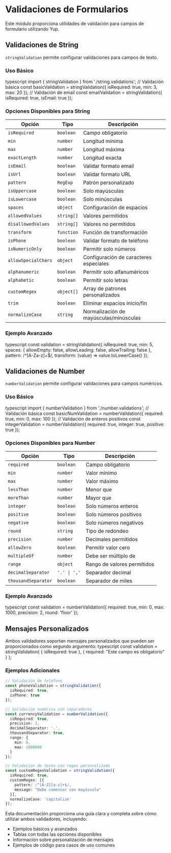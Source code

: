 # Validaciones de Formularios

Este módulo proporciona utilidades de validación para campos de formulario utilizando Yup.

## Validaciones de String

`stringValidation` permite configurar validaciones para campos de texto.

### Uso Básico

typescript
import { stringValidation } from './string.validations';
// Validación básica
const basicValidation = stringValidation({
isRequired: true,
min: 3,
max: 20
});
// Validación de email
const emailValidation = stringValidation({
isRequired: true,
isEmail: true
});

### Opciones Disponibles para String

| Opción | Tipo | Descripción |
|--------|------|-------------|
| `isRequired` | `boolean` | Campo obligatorio |
| `min` | `number` | Longitud mínima |
| `max` | `number` | Longitud máxima |
| `exactLength` | `number` | Longitud exacta |
| `isEmail` | `boolean` | Validar formato email |
| `isUrl` | `boolean` | Validar formato URL |
| `pattern` | `RegExp` | Patrón personalizado |
| `isUppercase` | `boolean` | Solo mayúsculas |
| `isLowercase` | `boolean` | Solo minúsculas |
| `spaces` | `object` | Configuración de espacios |
| `allowedValues` | `string[]` | Valores permitidos |
| `disallowedValues` | `string[]` | Valores no permitidos |
| `transform` | `function` | Función de transformación |
| `isPhone` | `boolean` | Validar formato de teléfono |
| `isNumericOnly` | `boolean` | Permitir solo números |
| `allowSpecialChars` | `object` | Configuración de caracteres especiales |
| `alphanumeric` | `boolean` | Permitir solo alfanuméricos |
| `alphabetic` | `boolean` | Permitir solo letras |
| `customRegex` | `object[]` | Array de patrones personalizados |
| `trim` | `boolean` | Eliminar espacios inicio/fin |
| `normalizeCase` | `string` | Normalización de mayúsculas/minúsculas |

### Ejemplo Avanzado

typescript
const validation = stringValidation({
isRequired: true,
min: 5,
spaces: {
allowEmpty: false,
allowLeading: false,
allowTrailing: false
},
pattern: /^[A-Za-z]+$/,
transform: (value) => value.toLowerCase()
});

## Validaciones de Number

`numberValidation` permite configurar validaciones para campos numéricos.

### Uso Básico

typescript
import { numberValidation } from './number.validations';
// Validación básica
const basicNumValidation = numberValidation({
required: true,
min: 0,
max: 100
});
// Validación de enteros positivos
const integerValidation = numberValidation({
required: true,
integer: true,
positive: true
});

### Opciones Disponibles para Number

| Opción | Tipo | Descripción |
|--------|------|-------------|
| `required` | `boolean` | Campo obligatorio |
| `min` | `number` | Valor mínimo |
| `max` | `number` | Valor máximo |
| `lessThan` | `number` | Menor que |
| `moreThan` | `number` | Mayor que |
| `integer` | `boolean` | Solo números enteros |
| `positive` | `boolean` | Solo números positivos |
| `negative` | `boolean` | Solo números negativos |
| `round` | `string` | Tipo de redondeo |
| `precision` | `number` | Decimales permitidos |
| `allowZero` | `boolean` | Permitir valor cero |
| `multipleOf` | `number` | Debe ser múltiplo de |
| `range` | `object` | Rango de valores permitidos |
| `decimalSeparator` | `'.' \| ','` | Separador decimal |
| `thousandSeparator` | `boolean` | Separador de miles |

### Ejemplo Avanzado

typescript
const validation = numberValidation({
required: true,
min: 0,
max: 1000,
precision: 2,
round: 'floor'
});

## Mensajes Personalizados

Ambos validadores soportan mensajes personalizados que pueden ser proporcionados como segundo argumento:
typescript
const validation = stringValidation(
{ isRequired: true },
{ required: "Este campo es obligatorio" }
);

### Ejemplos Adicionales

```typescript
// Validación de teléfono
const phoneValidation = stringValidation({
  isRequired: true,
  isPhone: true
});

// Validación numérica con separadores
const currencyValidation = numberValidation({
  isRequired: true,
  precision: 2,
  decimalSeparator: '.',
  thousandSeparator: true,
  range: {
    min: 0,
    max: 1000000
  }
});

// Validación de texto con regex personalizado
const customRegexValidation = stringValidation({
  isRequired: true,
  customRegex: [{
    pattern: /^[A-Z][a-z]+$/,
    message: "Debe comenzar con mayúscula"
  }],
  normalizeCase: 'capitalize'
});
```

Esta documentación proporciona una guía clara y completa sobre cómo utilizar ambos validadores, incluyendo:
- Ejemplos básicos y avanzados
- Tablas con todas las opciones disponibles
- Información sobre personalización de mensajes
- Ejemplos de código para casos de uso comunes
